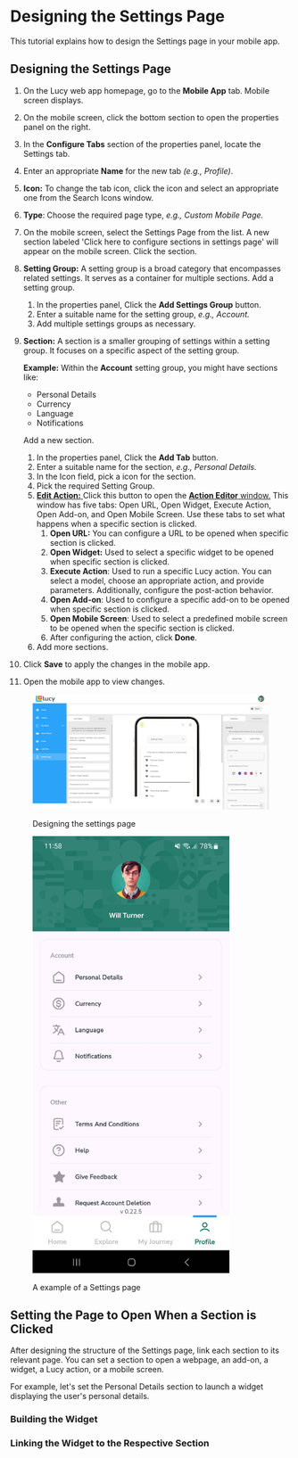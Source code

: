 # Designing the Settings Page

This tutorial explains how to design the Settings page in your mobile app.

## Designing the Settings Page

1. On the Lucy web app homepage, go to the **Mobile App** tab. Mobile screen displays.
2. On the mobile screen, click the bottom section to open the properties panel on the right.
3. In the **Configure Tabs** section of the properties panel, locate the Settings tab.
4. Enter an appropriate **Name** for the new tab _(e.g., Profile)_.
5. **Icon:** To change the tab icon, click the icon and select an appropriate one from the Search Icons window.
6. **Type**: Choose the required page type, _e.g., Custom Mobile Page._
7. On the mobile screen, select the Settings Page from the list. A new section labeled 'Click here to configure sections in settings page' will appear on the mobile screen. Click the section.
8. **Setting Group:** A setting group is a broad category that encompasses related settings. It serves as a container for multiple sections. Add a setting group.
   1. In the properties panel, Click the **Add Settings Group** button.
   2. Enter a suitable name for the setting group, _e.g., Account._
   3. Add multiple settings groups as necessary.
9.  **Section:** A section is a smaller grouping of settings within a setting group. It focuses on a specific aspect of the setting group.&#x20;

    **Example:** Within the **Account** setting group, you might have sections like:

    * Personal Details
    * Currency
    * Language
    * Notifications

    Add a new section.

    1. In the properties panel, Click the **Add Tab** button.
    2. Enter a suitable name for the section, _e.g., Personal Details._
    3. In the Icon field, pick a icon for the section.
    4. Pick the required Setting Group.
    5. [**Edit Action:** ](handling-button-click-events.md)Click this button to open the [**Action Editor** window.](handling-button-click-events.md#action-editor-window) This window has five tabs: Open URL, Open Widget, Execute Action, Open Add-on, and Open Mobile Screen. Use these tabs to set what happens when a specific section is clicked.
       1. **Open URL:** You can configure a URL to be opened when specific section is clicked.
       2. **Open Widget:** Used to select a specific widget to be opened when specific section is clicked.
       3. **Execute Action**: Used to run a specific Lucy action. You can select a model, choose an appropriate action, and provide parameters. Additionally, configure the post-action behavior.
       4. **Open Add-on**: Used to configure a specific add-on to be opened when specific section is clicked.
       5. **Open Mobile Screen**: Used to select a predefined mobile screen to be opened when the specific section is clicked.
       6. After configuring the action, click **Done**.
    6. Add more sections.
10. Click **Save** to apply the changes in the mobile app.
11. Open the mobile app to view changes.

<figure><img src="../../.gitbook/assets/Creating Settings page_1-1.png" alt=""><figcaption><p>Designing the settings page</p></figcaption></figure>

<figure><img src="../../.gitbook/assets/Settings Page_1.png" alt="" width="353"><figcaption><p>A example of a Settings page</p></figcaption></figure>

## Setting the Page to Open When a Section is Clicked

After designing the structure of the Settings page, link each section to its relevant page. You can set a section to open a webpage, an add-on, a widget, a Lucy action, or a mobile screen.

For example, let's set the Personal Details section to launch a widget displaying the user's personal details.

### Building the Widget

### Linking the Widget to the Respective Section
